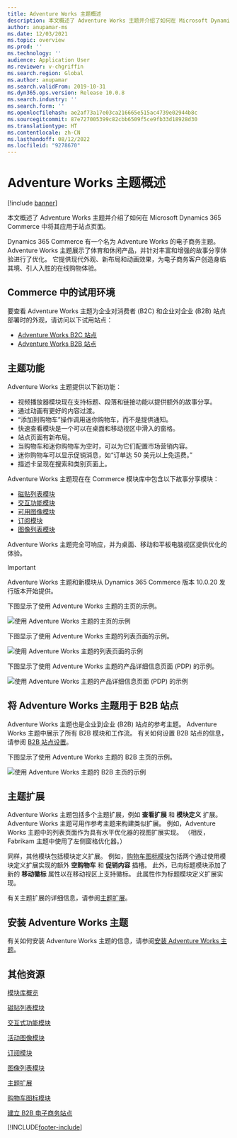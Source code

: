 ```yaml
---
title: Adventure Works 主题概述
description: 本文概述了 Adventure Works 主题并介绍了如何在 Microsoft Dynamics 365 Commerce 中将其应用于站点页面。
author: anupamar-ms
ms.date: 12/03/2021
ms.topic: overview
ms.prod: ''
ms.technology: ''
audience: Application User
ms.reviewer: v-chgriffin
ms.search.region: Global
ms.author: anupamar
ms.search.validFrom: 2019-10-31
ms.dyn365.ops.version: Release 10.0.8
ms.search.industry: ''
ms.search.form: ''
ms.openlocfilehash: ae2af73a17e03ca216665e515ac4739e02944b8c
ms.sourcegitcommit: 87e727005399c82cbb6509f5ce9fb33d18928d30
ms.translationtype: HT
ms.contentlocale: zh-CN
ms.lasthandoff: 08/12/2022
ms.locfileid: "9278670"
---
```

# <a name="adventure-works-theme-overview"></a>Adventure Works 主题概述

[!include [banner](includes/banner.md)]

本文概述了 Adventure Works 主题并介绍了如何在 Microsoft Dynamics 365 Commerce 中将其应用于站点页面。

Dynamics 365 Commerce 有一个名为 Adventure Works 的电子商务主题。 Adventure Works 主题展示了体育和休闲产品，并针对丰富和增强的故事分享体验进行了优化。 它提供现代外观、新布局和动画效果，为电子商务客户创造身临其境、引人入胜的在线购物体验。

## <a name="trial-environments-in-commerce"></a>Commerce 中的试用环境

要查看 Adventure Works 主题为企业对消费者 (B2C) 和企业对企业 (B2B) 站点部署时的外观，请访问以下试用站点：

- [Adventure Works B2C 站点](https://www.adventure-works.com/)
- [Adventure Works B2B 站点](https://www.adventure-works.com/business)

## <a name="theme-capabilities"></a>主题功能

Adventure Works 主题提供以下新功能：

- 视频播放器模块现在支持标题、段落和链接功能以提供额外的故事分享。
- 通过动画有更好的内容过渡。
- “添加到购物车”操作调用迷你购物车，而不是提供通知。
- 快速查看模块是一个可以在桌面和移动视区中滑入的窗格。
- 站点页面有新布局。 
- 当购物车和迷你购物车为空时，可以为它们配置市场营销内容。
- 迷你购物车可以显示促销消息，如“订单达 50 美元以上免运费。”
- 描述卡呈现在搜索和类别页面上。

Adventure Works 主题现在在 Commerce 模块库中包含以下故事分享模块：

- [磁贴列表模块](tile-list-module.md)
- [交互功能模块](interactive-feature-module.md)
- [可用图像模块](active-image-module.md)
- [订阅模块](subscribe-module.md)
- [图像列表模块](image-list-module.md)

Adventure Works 主题完全可响应，并为桌面、移动和平板电脑视区提供优化的体验。

> [!IMPORTANT]
> Adventure Works 主题和新模块从 Dynamics 365 Commerce 版本 10.0.20 发行版本开始提供。

下图显示了使用 Adventure Works 主题的主页的示例。

![使用 Adventure Works 主题的主页的示例](./media/aw_b2c.PNG)

下图显示了使用 Adventure Works 主题的列表页面的示例。

![使用 Adventure Works 主题的列表页面的示例](./media/Aw_list.PNG)

下图显示了使用 Adventure Works 主题的产品详细信息页面 (PDP) 的示例。

![使用 Adventure Works 主题的产品详细信息页面 (PDP) 的示例](./media/aw_pdp.PNG)

## <a name="use-the-adventure-works-theme-for-b2b-sites"></a>将 Adventure Works 主题用于 B2B 站点

Adventure Works 主题也是企业到企业 (B2B) 站点的参考主题。 Adventure Works 主题中展示了所有 B2B 模块和工作流。 有关如何设置 B2B 站点的信息，请参阅 [B2B 站点设置](./b2b/set-up-b2b-site.md)。

下图显示了使用 Adventure Works 主题的 B2B 主页的示例。

![使用 Adventure Works 主题的 B2B 主页的示例](./media/aw_b2b.PNG)

## <a name="theme-extensions"></a>主题扩展

Adventure Works 主题包括多个主题扩展，例如 **查看扩展** 和 **模块定义** 扩展。 Adventure Works 主题可用作参考主题来构建类似扩展。 例如，Adventure Works 主题中的列表页面作为具有水平优化器的视图扩展实现。 （相反，Fabrikam 主题中使用了左侧窗格优化器。）

同样，其他模块包括模块定义扩展。 例如，[购物车图标模块](cart-icon-module.md)包括两个通过使用模块定义扩展实现的额外 **空购物车** 和 **促销内容** 插槽。 此外，已向标题模块添加了新的 **移动徽标** 属性以在移动视区上支持徽标。 此属性作为标题模块定义扩展实现。

有关主题扩展的详细信息，请参阅[主题扩展](e-commerce-extensibility/theme-module-extensions.md)。

## <a name="install-the-adventure-works-theme"></a>安装 Adventure Works 主题

有关如何安装 Adventure Works 主题的信息，请参阅[安装 Adventure Works 主题](install-adventure-works.md)。

## <a name="additional-resources"></a>其他资源

[模块库概览](starter-kit-overview.md)

[磁贴列表模块](tile-list-module.md)

[交互式功能模块](interactive-feature-module.md)

[活动图像模块](active-image-module.md)

[订阅模块](subscribe-module.md)

[图像列表模块](image-list-module.md)

[主题扩展](e-commerce-extensibility/theme-module-extensions.md)

[购物车图标模块](cart-icon-module.md)

[建立 B2B 电子商务站点](./b2b/set-up-b2b-site.md)

[!INCLUDE[footer-include](../includes/footer-banner.md)]
